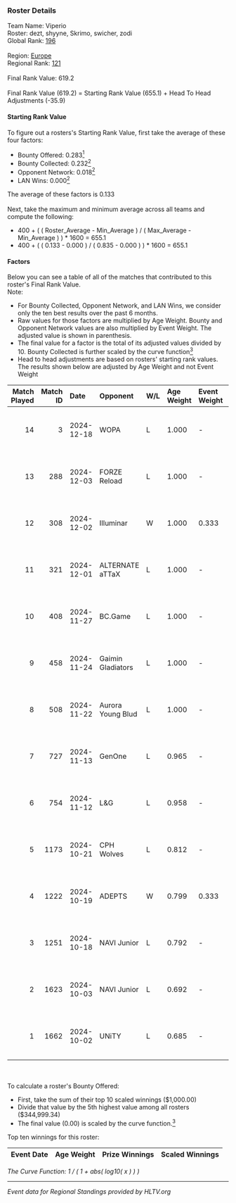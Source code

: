 ### Roster Details<br />
Team Name: Viperio<br />
Roster: dezt, shyyne, Skrimo, swicher, zodi<br />
Global Rank: [196](../../standings_global_2024_12_18.md)<br />
<br />
Region: [Europe]( ../../standings_europe_2024_12_18.md)<br />
Regional Rank: [121]( ../../standings_europe_2024_12_18.md)<br />
<br />
Final Rank Value:  619.2<br />
<br />
Final Rank Value (619.2) = Starting Rank Value (655.1) + Head To Head Adjustments (-35.9)<br />

#### Starting Rank Value<br />
To figure out a rosters's Starting Rank Value, first take the average of these four factors:<br />
- Bounty Offered: 0.283[<sup>1</sup>](#table2)
- Bounty Collected: 0.232[<sup>2</sup>](#table1)
- Opponent Network: 0.018[<sup>2</sup>](#table1)
- LAN Wins: 0.000[<sup>2</sup>](#table1)

The average of these factors is 0.133<br />
<br />
Next, take the maximum and minimum average across all teams and compute the following:<br />
- 400 + ( ( Roster_Average - Min_Average ) / ( Max_Average - Min_Average ) ) * 1600 = 655.1
- 400 + ( ( 0.133 - 0.000 ) / ( 0.835 - 0.000 ) ) * 1600 = 655.1


#### Factors<br />
Below you can see a table of all of the matches that contributed to this roster's Final Rank Value.<br />
Note:<br />

- For Bounty Collected, Opponent Network, and LAN Wins, we consider only the ten best results over the past 6 months.
- Raw values for those factors are multiplied by Age Weight. Bounty and Opponent Network values are also multiplied by Event Weight. The adjusted value is shown in parenthesis.
- The final value for a factor is the total of its adjusted values divided by 10. Bounty Collected is further scaled by the curve function[<sup>3</sup>](#curveFunction)
- Head to head adjustments are based on rosters' starting rank values. The results shown below are adjusted by Age Weight and not Event Weight
<span id="table1"></span><br />


| Match Played | Match ID | Date       | Opponent          | W/L | Age Weight | Event Weight | Bounty Collected | Opponent Network | LAN Wins  | H2H Adj. | Roster                               |
| -: | -: | :- | :- | :- | :- | :- | :- | :- | :- | -: | :- |
|           14 |        3 | 2024-12-18 | WOPA              | L   | 1.000      | -            | -                | -                | -         |    -7.40 | dezt, shyyne, Skrimo, swicher, zodi  |
|           13 |      288 | 2024-12-03 | FORZE Reload      | L   | 1.000      | -            | -                | -                | -         |   -11.48 | dezt, shyyne, Skrimo, swicher, zodi  |
|           12 |      308 | 2024-12-02 | Illuminar         | W   | 1.000      | 0.333        | 0.015 (0.005)    | 0.509 (0.170)    | 0 (0.000) |    24.43 | dezt, shyyne, Skrimo, swicher, zodi  |
|           11 |      321 | 2024-12-01 | ALTERNATE aTTaX   | L   | 1.000      | -            | -                | -                | -         |    -3.58 | dezt, shyyne, Skrimo, swicher, zodi  |
|           10 |      408 | 2024-11-27 | BC.Game           | L   | 1.000      | -            | -                | -                | -         |    -5.84 | dezt, shyyne, Skrimo, swicher, zodi  |
|            9 |      458 | 2024-11-24 | Gaimin Gladiators | L   | 1.000      | -            | -                | -                | -         |    -3.32 | dezt, shyyne, Skrimo, swicher, zodi  |
|            8 |      508 | 2024-11-22 | Aurora Young Blud | L   | 1.000      | -            | -                | -                | -         |    -4.34 | dezt, shyyne, Skrimo, swicher, zodi  |
|            7 |      727 | 2024-11-13 | GenOne            | L   | 0.965      | -            | -                | -                | -         |    -9.75 | dezt, Silence, Skrimo, swicher, zodi |
|            6 |      754 | 2024-11-12 | L&G               | L   | 0.958      | -            | -                | -                | -         |    -6.68 | dezt, shyyne, Skrimo, swicher, zodi  |
|            5 |     1173 | 2024-10-21 | CPH Wolves        | L   | 0.812      | -            | -                | -                | -         |    -5.57 | dezt, shyyne, Skrimo, swicher, zodi  |
|            4 |     1222 | 2024-10-19 | ADEPTS            | W   | 0.799      | 0.333        | 0.000 (0.000)    | 0.022 (0.006)    | 0 (0.000) |     4.99 | dezt, shyyne, Skrimo, swicher, zodi  |
|            3 |     1251 | 2024-10-18 | NAVI Junior       | L   | 0.792      | -            | -                | -                | -         |    -2.24 | dezt, shyyne, Skrimo, swicher, zodi  |
|            2 |     1623 | 2024-10-03 | NAVI Junior       | L   | 0.692      | -            | -                | -                | -         |    -1.96 | dezt, shyyne, Skrimo, swicher, zodi  |
|            1 |     1662 | 2024-10-02 | UNiTY             | L   | 0.685      | -            | -                | -                | -         |    -3.17 | dezt, shyyne, Skrimo, swicher, zodi  |

<br />
<span id="table2"></span><br />
To calculate a roster's Bounty Offered:<br />

- First, take the sum of their top 10 scaled winnings ($1,000.00)
- Divide that value by the 5th highest value among all rosters ($344,999.34)
- The final value (0.00) is scaled by the curve function.[<sup>3</sup>](#curveFunction)

Top ten winnings for this roster:<br />

| Event Date | Age Weight | Prize Winnings | Scaled Winnings |
| :- | -: | :- | :- |


<span id="curveFunction"></span>_The Curve Function: 1 / ( 1 + abs( log10( x ) ) )_<br />

---
_Event data for Regional Standings provided by HLTV.org_<br />
